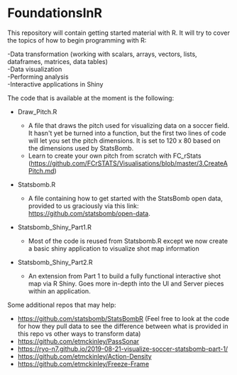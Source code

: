 # FoundationsInR
This repository will contain getting started material with R. It will try to cover the topics of how to begin programming with R: 

-Data transformation (working with scalars, arrays, vectors, lists, dataframes, matrices, data tables)<br/>
-Data visualization<br/>
-Performing analysis<br/> 
-Interactive applications in Shiny<br/>

The code that is available at the moment is the following:
* Draw_Pitch.R
  * A file that draws the pitch used for visualizing data on a soccer field. It hasn't yet be turned into a function, but the first two  lines of code will let you set the pitch dimensions. It is set to 120 x 80 based on the dimensions used by StatsBomb. 
  * Learn to create your own pitch from scratch with FC_rStats (https://github.com/FCrSTATS/Visualisations/blob/master/3.CreateAPitch.md)
  
* Statsbomb.R
  * A file containing how to get started with the StatsBomb open data, provided to us graciously via this link: https://github.com/statsbomb/open-data. 
  
* Statsbomb_Shiny_Part1.R
  * Most of the code is reused from Statsbomb.R except we now create a basic shiny application to visualize shot map information

* Statsbomb_Shiny_Part2.R
  * An extension from Part 1 to build a fully functional interactive shot map via R Shiny. Goes more in-depth into the UI and Server pieces within an application. 

Some additional repos that may help: 
  * https://github.com/statsbomb/StatsBombR (Feel free to look at the code for how they pull data to see the difference between what is provided in this repo vs other ways to transform data)
  * https://github.com/etmckinley/PassSonar
  * https://ryo-n7.github.io/2019-08-21-visualize-soccer-statsbomb-part-1/
  * https://github.com/etmckinley/Action-Density
  * https://github.com/etmckinley/Freeze-Frame
